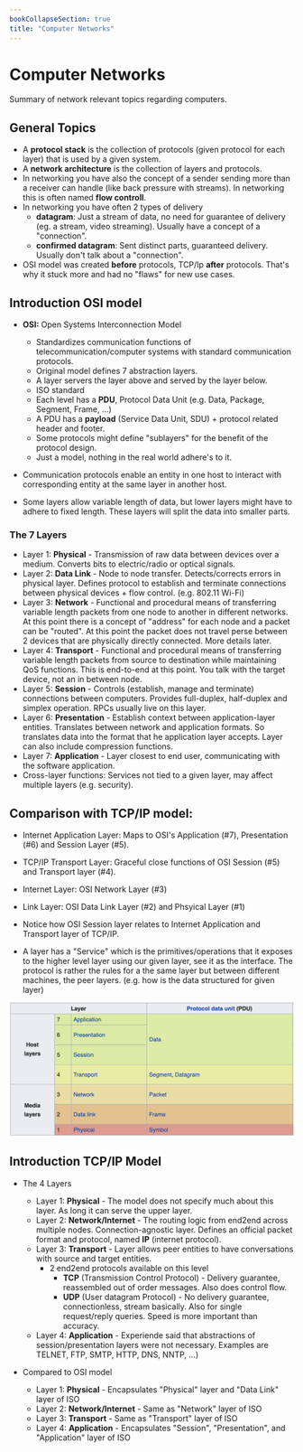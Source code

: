 ```yaml
---
bookCollapseSection: true
title: "Computer Networks"
---
```

# Computer Networks

Summary of network relevant topics regarding computers.

## General Topics

* A **protocol stack** is the collection of protocols (given protocol for each layer) that is used by a given system.
* A **network architecture** is the collection of layers and protocols.
* In networking you have also the concept of a sender sending more than a receiver can handle (like back pressure with streams). In networking this is often named **flow controll**.
* In networking you have often 2 types of delivery
  * **datagram**: Just a stream of data, no need for guarantee of delivery (eg. a stream, video streaming). Usually have a concept of a "connection".
  * **confirmed datagram**: Sent distinct parts, guaranteed delivery. Usually don't talk about a "connection".
* OSI model was created **before** protocols, TCP/Ip **after** protocols. That's why it stuck more and had no "flaws" for new use cases.

## Introduction OSI model

* **OSI:** Open Systems Interconnection Model
  * Standardizes communication functions of telecommunication/computer systems with standard communication protocols.
  * Original model defines 7 abstraction layers.
  * A layer servers the layer above and served by the layer below.
  * ISO standard
  * Each level has a **PDU**, Protocol Data Unit (e.g. Data, Package, Segment, Frame, ...)
  * A PDU has a **payload** (Service Data Unit, SDU) + protocol related header and footer.
  * Some protocols might define "sublayers" for the benefit of the protocol design.
  * Just a model, nothing in the real world adhere's to it.

* Communication protocols enable an entity in one host to interact with corresponding entity at the same layer in another host.
* Some layers allow variable length of data, but lower layers might have to adhere to fixed length. These layers will split the data into smaller parts.

### The 7 Layers
* Layer 1: **Physical** - Transmission of raw data between devices over a medium. Converts bits to electric/radio or optical signals.
* Layer 2: **Data Link** - Node to node transfer. Detects/corrects errors in physical layer. Defines protocol to establish and terminate connections between physical devices + flow control. (e.g. 802.11 Wi-Fi)
* Layer 3: **Network** - Functional and procedural means of transferring variable length packets from one node to another in different networks. At this point there is a concept of "address" for each node and a packet can be "routed". At this point the packet does not travel perse between 2 devices that are physically directly connected. More details later.
* Layer 4: **Transport** - Functional and procedural means of transferring variable length packets from source to destination while maintaining QoS functions. This is end-to-end at this point. You talk with the target device, not an in between node.
* Layer 5: **Session** - Controls (establish, manage and terminate) connections between computers. Provides full-duplex, half-duplex and simplex operation. RPCs usually live on this layer.
* Layer 6: **Presentation** - Establish context between application-layer entities. Translates between network and application formats. So translates data into the format that he application layer accepts. Layer can also include compression functions.
* Layer 7: **Application** - Layer closest to end user, communicating with the software application.
* Cross-layer functions: Services not tied to a given layer, may affect multiple layers (e.g. security).

## Comparison with TCP/IP model:
* Internet Application Layer: Maps to OSI's Application (#7), Presentation (#6) and Session Layer (#5).
* TCP/IP Transport Layer: Graceful close functions of OSI Session (#5) and Transport layer (#4).
* Internet Layer: OSI Network Layer (#3)
* Link Layer: OSI Data Link Layer (#2) and Phsyical Layer (#1)
* Notice how OSI Session layer relates to Internet Application and Transport layer of TCP/IP.

* A layer has a "Service" which is the primitives/operations that it exposes to the higher level layer using our given layer, see it as the interface. The protocol is rather the rules for a the same layer but between different machines, the peer layers. (e.g. how is the data structured for given layer)

![layers](assets/layers.png)

## Introduction TCP/IP Model

* The 4 Layers
  * Layer 1: **Physical** - The model does not specify much about this layer. As long it can serve the upper layer.
  * Layer 2: **Network/Internet** - The routing logic from end2end across multiple nodes. Connection-agnostic layer. Defines an official packet format and protocol, named **IP** (internet protocol).
  * Layer 3: **Transport** - Layer allows peer entities to have conversations with source and target entities.
    * 2 end2end protocols available on this level
      * **TCP** (Transmission Control Protocol) - Delivery guarantee, reassembled out of order messages. Also does control flow.
      * **UDP** (User datagram Protocol) - No delivery guarantee, connectionless, stream basically. Also for single request/reply queries. Speed is more important than accuracy.
  * Layer 4: **Application** - Experiende said that abstractions of session/presentation layers were not necessary. Examples are TELNET, FTP, SMTP, HTTP, DNS, NNTP, ...)

* Compared to OSI model
  * Layer 1: **Physical** - Encapsulates "Physical" layer and "Data Link" layer of ISO
  * Layer 2: **Network/Internet** - Same as "Network" layer of ISO
  * Layer 3: **Transport** - Same as "Transport" layer of ISO
  * Layer 4: **Application** - Encapsulates "Session", "Presentation", and "Application" layer of ISO
